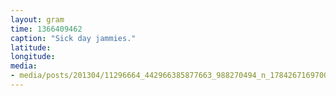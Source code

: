 ```yaml
---
layout: gram
time: 1366409462
caption: "Sick day jammies."
latitude: 
longitude: 
media:
- media/posts/201304/11296664_442966385877663_988270494_n_17842671697000351.jpg
---
```

